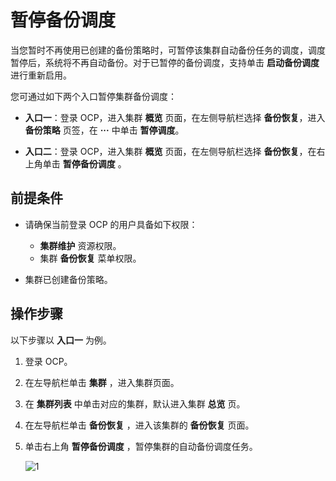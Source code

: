 # 暂停备份调度

当您暂时不再使用已创建的备份策略时，可暂停该集群自动备份任务的调度，调度暂停后，系统将不再自动备份。对于已暂停的备份调度，支持单击 **启动备份调度** 进行重新启用。

您可通过如下两个入口暂停集群备份调度：

* **入口一**：登录 OCP，进入集群 **概览** 页面，在左侧导航栏选择 **备份恢复**，进入 **备份策略** 页签，在 **···** 中单击 **暂停调度**。

* **入口二**：登录 OCP，进入集群 **概览** 页面，在左侧导航栏选择 **备份恢复**，在右上角单击 **暂停备份调度** 。

## 前提条件

* 请确保当前登录 OCP 的用户具备如下权限：

  * **集群维护** 资源权限。
  * 集群 **备份恢复** 菜单权限。

* 集群已创建备份策略。

## 操作步骤

以下步骤以 **入口一** 为例。

1. 登录 OCP。

2. 在左导航栏单击 **集群** ，进入集群页面。

3. 在 **集群列表** 中单击对应的集群，默认进入集群 **总览** 页。

4. 在左导航栏单击 **备份恢复** ，进入该集群的 **备份恢复** 页面。

5. 单击右上角 **暂停备份调度** ，暂停集群的自动备份调度任务。

   ![1](https://obbusiness-private.oss-cn-shanghai.aliyuncs.com/doc/img/ocp/410/%E6%9A%82%E5%81%9C%E5%A4%87%E4%BB%BD%E8%B0%83%E5%BA%A6.png)
